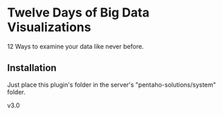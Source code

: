 
# Twelve Days of Big Data Visualizations

12 Ways to examine your data like never before.

## Installation

Just place this plugin's folder in the server's "pentaho-solutions/system" folder.

v3.0